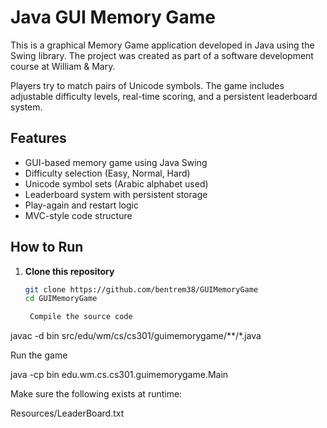 # Java GUI Memory Game

This is a graphical Memory Game application developed in Java using the Swing library. The project was created as part of a software development course at William & Mary.

Players try to match pairs of Unicode symbols. The game includes adjustable difficulty levels, real-time scoring, and a persistent leaderboard system.

## Features

- GUI-based memory game using Java Swing
- Difficulty selection (Easy, Normal, Hard)
- Unicode symbol sets (Arabic alphabet used)
- Leaderboard system with persistent storage
- Play-again and restart logic
- MVC-style code structure

## How to Run

1. **Clone this repository**
   ```bash
   git clone https://github.com/bentrem38/GUIMemoryGame
   cd GUIMemoryGame

    Compile the source code

javac -d bin src/edu/wm/cs/cs301/guimemorygame/**/*.java

Run the game

java -cp bin edu.wm.cs.cs301.guimemorygame.Main

Make sure the following exists at runtime:

Resources/LeaderBoard.txt
